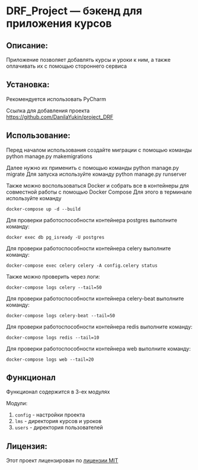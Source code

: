 # DRF_Project — бэкенд для приложения курсов 

## Описание:

Приложение позволяет добавлять курсы и уроки к ним, а также оплачивать их с помощью стороннего сервиса 

## Установка:

Рекомендуется использовать PyCharm

Ссылка для добавления проекта
https://github.com/DanilaYukin/project_DRF

## Использование:

Перед началом использования создайте миграции с помощью команды python manage.py makemigrations

Далее нужно их применить с помощью команды python manage.py migrate
Для запуска используйте команду python manage.py runserver

Также можно воспользоваться Docker и собрать все в контейнеры для совместной работы с помощью Docker Compose
Для этого в терминале используйте команду 
```commandline
docker-compose up -d --build
```

Для проверки работоспособности контейнера postgres выполните команду: 
```commandline
docker exec db pg_isready -U postgres
```

Для проверки работоспособности контейнера celery выполните команду: 
```commandline
docker-compose exec celery celery -A config.celery status 
```
Также можно проверить через логи:
```commandline
docker-compose logs celery --tail=50
```

Для проверки работоспособности контейнера celery-beat выполните команду: 
```commandline
docker-compose logs celery-beat --tail=50
```

Для проверки работоспособности контейнера redis выполните команду: 
```commandline
docker-compose logs redis --tail=10
```

Для проверки работоспособности контейнера web выполните команду: 
```commandline
docker-compose logs web --tail=20
```

## Функционал

Функционал содержится в 3-ех модулях

Модули:
1. `config` - настройки проекта
2. `lms` - директория курсов и уроков
3. `users` - директория пользователей

## Лицензия:

Этот проект лицензирован по [лицензии MIT](LICENSE)
